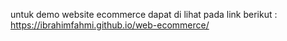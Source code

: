 untuk demo website ecommerce dapat di lihat pada link berikut : https://ibrahimfahmi.github.io/web-ecommerce/
